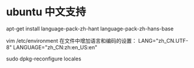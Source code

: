 # ubuntu 中文支持
apt-get install language-pack-zh-hant language-pack-zh-hans-base

vim /etc/environment
在文件中增加语言和编码的设置：
LANG="zh_CN.UTF-8" LANGUAGE="zh_CN:zh:en_US:en"

sudo dpkg-reconfigure locales

